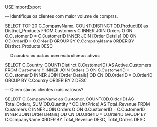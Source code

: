 USE ImportExport

-- Identifique os clientes com maior volume de compras.

SELECT TOP 20
	C.CompanyName,
	COUNT(DISTINCT OD.ProductID) as Distinct_Products
FROM Customers C
INNER JOIN Orders O ON O.CustomerID = C.CustomerID
INNER JOIN [Order Details] OD ON OD.OrderID = O.OrderID
GROUP BY C.CompanyName
ORDER BY Distinct_Products DESC

-- Descubra os países com mais clientes ativos.

SELECT
	C.Country,
	COUNT(Distinct C.CustomerID) AS Active_Customers
FROM Customers C
INNER JOIN Orders O ON O.CustomerID = C.CustomerID
INNER JOIN [Order Details] OD ON OD.OrderID = O.OrderID
GROUP BY C.Country
ORDER BY 2 DESC

-- Quem são os clientes mais valiosos?

SELECT
	C.CompanyName as Customer,
	COUNT(OD.OrderID) AS Total_Orders,
	SUM(OD.Quantity * OD.UnitPrice) AS Total_Revenue
FROM Customers C
INNER JOIN Orders O ON O.CustomerID = C.CustomerID
INNER JOIN [Order Details] OD ON OD.OrderID = O.OrderID
GROUP BY C.CompanyName
ORDER BY Total_Revenue DESC, Total_Orders DESC
